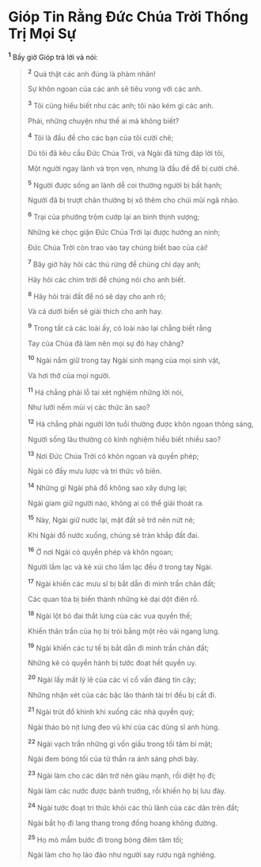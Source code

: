 # Gióp Tin Rằng Ðức Chúa Trời Thống Trị Mọi Sự
<sup><b>1</b></sup> Bấy giờ Gióp trả lời và nói:

> <sup><b>2</b></sup> Quả thật các anh đúng là phàm nhân!
> 
> Sự khôn ngoan của các anh sẽ tiêu vong với các anh.
> 
> <sup><b>3</b></sup> Tôi cũng hiểu biết như các anh; tôi nào kém gì các anh.
> 
> Phải, những chuyện như thế ai mà không biết?
> 
> <sup><b>4</b></sup> Tôi là đầu đề cho các bạn của tôi cười chê;
> 
> Dù tôi đã kêu cầu Ðức Chúa Trời, và Ngài đã từng đáp lời tôi,
> 
> Một người ngay lành và trọn vẹn, nhưng là đầu đề để bị cười chê.
> 
> <sup><b>5</b></sup> Người được sống an lành dễ coi thường người bị bất hạnh;
> 
> Người đã bị trượt chân thường bị xô thêm cho chúi mũi ngã nhào.
> 
> <sup><b>6</b></sup> Trại của phường trộm cướp lại an bình thịnh vượng;
> 
> Những kẻ chọc giận Ðức Chúa Trời lại được hưởng an ninh;
> 
> Ðức Chúa Trời còn trao vào tay chúng biết bao của cải!
> 
> <sup><b>7</b></sup> Bây giờ hãy hỏi các thú rừng để chúng chỉ dạy anh;
> 
> Hãy hỏi các chim trời để chúng nói cho anh biết.
> 
> <sup><b>8</b></sup> Hãy hỏi trái đất để nó sẽ dạy cho anh rõ;
> 
> Và cá dưới biển sẽ giải thích cho anh hay.
> 
> <sup><b>9</b></sup> Trong tất cả các loài ấy, có loài nào lại chẳng biết rằng
> 
> Tay của Chúa đã làm nên mọi sự đó hay chăng?
> 
> <sup><b>10</b></sup> Ngài nắm giữ trong tay Ngài sinh mạng của mọi sinh vật,
> 
> Và hơi thở của mọi người.
> 
> <sup><b>11</b></sup> Há chẳng phải lỗ tai xét nghiệm những lời nói,
> 
> Như lưỡi nếm mùi vị các thức ăn sao?
> 
> <sup><b>12</b></sup> Há chẳng phải người lớn tuổi thường được khôn ngoan thông sáng,
> 
> Người sống lâu thường có kinh nghiệm hiểu biết nhiều sao?
> 
> <sup><b>13</b></sup> Nơi Ðức Chúa Trời có khôn ngoan và quyền phép;
> 
> Ngài có đầy mưu lược và tri thức vô biên.
> 
> <sup><b>14</b></sup> Những gì Ngài phá đổ không sao xây dựng lại;
> 
> Ngài giam giữ người nào, không ai có thể giải thoát ra.
> 
> <sup><b>15</b></sup> Này, Ngài giữ nước lại, mặt đất sẽ trở nên nứt nẻ;
> 
> Khi Ngài đổ nước xuống, chúng sẽ tràn khắp đất đai.
> 
> <sup><b>16</b></sup> Ở nơi Ngài có quyền phép và khôn ngoan;
> 
> Người lầm lạc và kẻ xúi cho lầm lạc đều ở trong tay Ngài.
> 
> <sup><b>17</b></sup> Ngài khiến các mưu sĩ bị bắt dẫn đi mình trần chân đất;
> 
> Các quan tòa bị biến thành những kẻ dại dột điên rồ.
> 
> <sup><b>18</b></sup> Ngài lột bỏ đai thắt lưng của các vua quyền thế;
> 
> Khiến thân trần của họ bị trói bằng một rẻo vải ngang lưng.
> 
> <sup><b>19</b></sup> Ngài khiến các tư tế bị bắt dẫn đi mình trần chân đất;
> 
> Những kẻ có quyền hành bị tước đoạt hết quyền uy.
> 
> <sup><b>20</b></sup> Ngài lấy mất lý lẽ của các vị cố vấn đáng tin cậy;
> 
> Những nhận xét của các bậc lão thành tài trí đều bị cất đi.
> 
> <sup><b>21</b></sup> Ngài trút đổ khinh khi xuống các nhà quyền quý;
> 
> Ngài tháo bỏ nịt lưng đeo vũ khí của các dũng sĩ anh hùng.
> 
> <sup><b>22</b></sup> Ngài vạch trần những gì vốn giấu trong tối tăm bí mật;
> 
> Ngài đem bóng tối của tử thần ra ánh sáng phơi bày.
> 
> <sup><b>23</b></sup> Ngài làm cho các dân trở nên giàu mạnh, rồi diệt họ đi;
> 
> Ngài làm các nước được bành trướng, rồi khiến họ bị lưu đày.
> 
> <sup><b>24</b></sup> Ngài tước đoạt tri thức khỏi các thủ lãnh của các dân trên đất;
> 
> Ngài bắt họ đi lang thang trong đồng hoang không đường.
> 
> <sup><b>25</b></sup> Họ mò mẫm bước đi trong bóng đêm tăm tối;
> 
> Ngài làm cho họ lảo đảo như người say rượu ngã nghiêng.